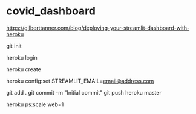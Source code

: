 # covid_dashboard

https://gilberttanner.com/blog/deploying-your-streamlit-dashboard-with-heroku

git init

heroku login

heroku create

heroku config:set STREAMLIT_EMAIL=email@address.com

git add .
git commit -m "Initial commit"
git push heroku master

heroku ps:scale web=1